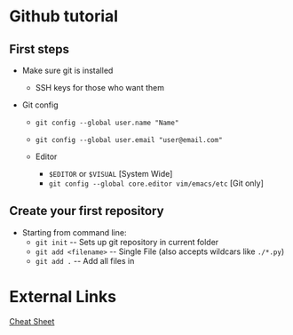 # Github tutorial
## First steps

* Make sure git is installed
    * SSH keys for those who want them

* Git config
    * `git config --global user.name "Name"`
    * `git config --global user.email "user@email.com"`
    * Editor 
        
        * `$EDITOR` or `$VISUAL` [System Wide]
        * `git config --global core.editor vim/emacs/etc` [Git only]

## Create your first repository

* Starting from command line:
    * `git init` -- Sets up git repository in current folder
    * `git add <filename>` -- Single File (also accepts wildcars like `./*.py`)
    * `git add .` -- Add all files in 

# External Links
[Cheat Sheet](https://training.github.com/downloads/github-git-cheat-sheet.pdf)
